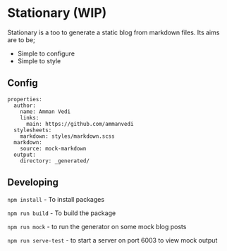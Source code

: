 # Stationary (WIP)

Stationary is a too to generate a static blog from markdown files. Its aims are to be;
- Simple to configure
- Simple to style

## Config

```
properties:
  author:
    name: Amman Vedi
    links:
      main: https://github.com/ammanvedi
  stylesheets:
    markdown: styles/markdown.scss
  markdown:
    source: mock-markdown
  output:
    directory: _generated/
```

## Developing

`npm install` - To install packages

`npm run build` - To build the package

`npm run mock` - to run the generator on some mock blog posts

`npm run serve-test` - to start a server on port 6003 to view mock output